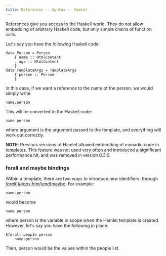 ```yaml
---
title: References -- Syntax -- Hamlet
---
```

References give you access to the Haskell world. They do not allow embedding of arbitrary Haskell code, but only simple chains of function calls.

Let's say you have the following Haskell code:

    data Person = Person
        { name :: HtmlContent
        , age :: HtmlContent
        }
    data TemplateArgs = TemplateArgs
        { person :: Person
        }

In this case, if we want a reference to the name of the person, we would simply write:

    name.person

This will be converted to the Haskell code:

    name person

where argument is the argument passed to the template, and everything will work out correctly.

**NOTE**: Previous versions of Hamlet allowed embedding of monadic code in templates. This feature was not used very often and introduced a significant performance hit, and was removed in version 0.3.0.

### forall and maybe bindings

Within a template, there are two ways to introduce new identifiers: through [$forall](loops.html) and [$maybe](maybe.html). For example:

    name.person

would become

    name person

where person is the variable in scope when the Hamlet template is created.  However, let's say you have the following in place:

    $forall people person
        name.person

Then, person would be the values within the people list.
